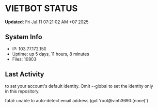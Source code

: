 # VIETBOT STATUS
**Updated**: Fri Jul 11 07:21:02 AM +07 2025

## System Info
- IP: 103.77.172.150
- Uptime: up 5 days, 11 hours, 8 minutes
- Files: 10803

## Last Activity

to set your account's default identity.
Omit --global to set the identity only in this repository.

fatal: unable to auto-detect email address (got 'root@vinh3690.(none)')
